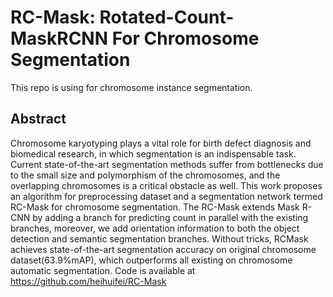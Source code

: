 # RC-Mask: Rotated-Count-MaskRCNN For Chromosome Segmentation

This repo is using for chromosome instance segmentation.
## Abstract
Chromosome karyotyping plays a vital role for birth
defect diagnosis and biomedical research, in which segmentation is
an indispensable task. Current state-of-the-art segmentation methods
suffer from bottlenecks due to the small size and polymorphism of
the chromosomes, and the overlapping chromosomes is a critical
obstacle as well. This work proposes an algorithm for preprocessing dataset and a segmentation network termed RC-Mask for
chromosome segmentation. The RC-Mask extends Mask R-CNN by
adding a branch for predicting count in parallel with the existing
branches, moreover, we add orientation information to both the object
detection and semantic segmentation branches. Without tricks, RCMask achieves state-of-the-art segmentation accuracy on original
chromosome dataset(63.9%mAP), which outperforms all existing on
chromosome automatic segmentation. Code is available at https://github.com/heihuifei/RC-Mask


